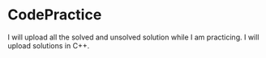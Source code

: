 # CodePractice
I will upload all the solved and unsolved solution while I am practicing.
I will upload solutions in C++.
